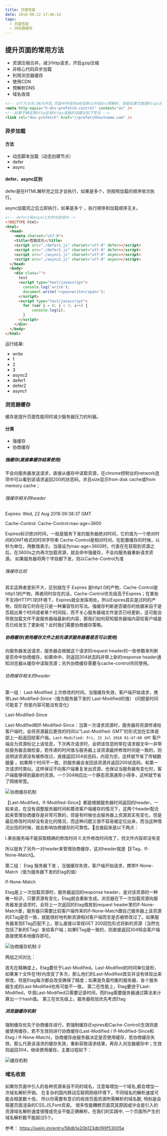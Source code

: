 ```yaml
---
title: 页面性能
date: 2018-08-22 17:46:14
tags:
  - 页面性能
  - 浏览器缓存
---
```


## 提升页面的常用方法

- 资源压缩合并，减少http请求，开启gzip压缩
- 非核心代码异步加载
- 利用浏览器缓存
- 使用CDN
- 预解析DNS
- 域名收敛

``` html
<!-- off为关闭,ON为开启,页面中所有的a标签默认开启dns预解析，但是如果页面是https的，浏览器默认关闭预解析，这里最好开启一下 -->
<meta http-equiv="X-dns-prefetch-control" content="on" />
<!--如果不确定是http还是https连接的话建议如下写法 -->
<link rel="dns-prefetch" href="//prefetchhostname.com" />
  ```
<!-- more -->

### 异步加载

#### 方法

- 动态脚本加载（动态创建节点）
- defer
- async

#### defer、async区别

defer是在HTML解析完之后才会执行，如果是多个，则按照加载的顺序依次执行。

async加载完之后立即执行，如果是多个 ，执行顺序和加载顺序无关。

```html
<!-- defer1和async1文件内容很大-->
<!DOCTYPE html>
<html>
  <head>
    <meta charset="utf-8">
    <title>性能优化</title>
    <script src="./defer1.js" charset="utf-8" defer></script>
    <script src="./defer2.js" charset="utf-8" defer></script>
    <script src="./async1.js" charset="utf-8" async></script>
    <script src="./async2.js" charset="utf-8" async></script>
  </head>
  <body>
    <div class="">
      test
      <script type="text/javascript">
        console.log('write');
        document.write('<span>write</span>');
      </script>
      <script type="text/javascript">
        for (var i = 0; i < 3; i++) {
            console.log(i);
        }
      </script>
    </div>
  </body>
</html>
``` 

运行结果:

- write
- 1
- 2
- 3
- async2
- defer1
- defer2
- async1

### 浏览器缓存

 缓存是提升页面性能同时减少服务器压力的利器。

#### 分类

- 强缓存
- 协商缓存

##### 强缓存(直接拿缓存结果使用)

不会向服务器发送请求，直接从缓存中读取资源，在chrome控制台的network选项中可以看到该请求返回200的状态码，并且size显示from disk cache或from memory cache；

###### 强缓存相关的header

Expires: Wed, 22 Aug 2018 09:38:37 GMT

Cache-Control: Cache-Control:max-age=3600

Expires标识绝对时间，一般是服务下发的服务器绝对时间，它的值为一个绝对时间的GMT格式的时间字符串
Cache-Control是相对时间，在配置缓存的时候，以秒为单位，用数值表示。当值设为max-age=3600时，代表在在获取到资源之后，在3600s之内再次加载资源，就会命中强缓存，不会向服务器重新请求资源。
如果服务器将两个字段都下发，则以Cache-Control为准

###### 强缓存比较

其实这两者差别不大，区别就在于 Expires 是http1.0的产物，Cache-Control是http1.1的产物，两者同时存在的话，Cache-Control优先级高于Expires；在某些不支持HTTP1.1的环境下，Expires就会发挥用处。所以Expires其实是过时的产物，现阶段它的存在只是一种兼容性的写法。强缓存判断是否缓存的依据来自于是否超出某个时间或者某个时间段，而不关心服务器端文件是否已经更新，这可能会导致加载文件不是服务器端最新的内容，那我们如何获知服务器端内容较客户端是否已经发生了更新呢？此时我们需要协商缓存策略。

##### 协商缓存(使用缓存文件之前先请求服务器看是否可以使用)

向服务器发送请求，服务器会根据这个请求的request header的一些参数来判断是否命中协商缓存，如果命中，则返回304状态码并带上新的response header通知浏览器从缓存中读取资源；另外协商缓存需要与cache-control共同使用。

###### 协商缓存相关的header

第一组：
Last-Modified 上次修改的时间。当强缓存失效，客户端开始请求，携带Last-Modified-Since（值为服务器下发的
Last-Modified的值）
(问题是时间可能变了 但是内容可能没有变化)

Last-Modified-Since

Last-Modified和If-Modified-Since：当第一次请求资源时，服务器将资源传递给客户端时，会将资源最后更改的时间以“Last-Modified: GMT”的形式加在实体首部上一起返回给客户端。`Last-Modified: Fri, 22 Jul 2016 01:47:00 GMT` 客户端会为资源标记上该信息，下次再次请求时，会把该信息附带在请求报文中一并带给服务器去做检查，若传递的时间值与服务器上该资源最终修改时间是一致的，则说明该资源没有被修改过，直接返回304状态码，内容为空，这样就节省了传输数据量 。如果两个时间不一致，则服务器会发回该资源并返回200状态码，和第一次请求时类似。这样保证不向客户端重复发出资源，也保证当服务器有变化时，客户端能够得到最新的资源。一个304响应比一个静态资源通常小得多，这样就节省了网络带宽。

![协商缓存机制](协商缓存机制.png)

【Last-Modified，If-Modified-Since】都是根据服务器时间返回的header，一般来说，在没有调整服务器时间和篡改客户端缓存的情况下，这两个header配合起来管理协商缓存是非常可靠的，但是有时候也会服务器上资源其实有变化，但是最后修改时间却没有变化的情况，而这种问题又很不容易被定位出来，而当这种情况出现的时候，就会影响协商缓存的可靠性。总接起来是以下两点：

Ⅰ.某些服务端不能获取精确的修改时间
Ⅱ.文件修改时间改了，但文件内容却没有变

所以就有了另外一对header来管理协商缓存，这对header就是【ETag、If-None-Match】。

第二组：
Etag 服务器下发 ，当强缓存失效，客户端开始请求，携带If-None-Match（值为服务器下发的Etag的值）

If-None-Match

Etag是上一次加载资源时，服务器返回的response header，是对该资源的一种唯一标识，只要资源有变化，Etag就会重新生成。浏览器在下一次加载资源向服务器发送请求时，会将上一次返回的Etag值放到request header里的If-None-Match里，服务器只需要比较客户端传来的If-None-Match跟自己服务器上该资源的ETag是否一致，就能很好地判断资源相对客户端而言是否被修改过了。如果服务器发现ETag匹配不上，那么直接以常规GET 200回包形式将新的资源（当然也包括了新的ETag）发给客户端；如果ETag是一致的，则直接返回304知会客户端直接使用本地缓存即可。

![协商缓存机制-2](协商缓存机制-2.png)

两组之间对比：

首先在精确度上，Etag要优于Last-Modified。Last-Modified的时间单位是秒，如果某个文件在1秒内改变了多次，那么他们的Last-Modified其实并没有体现出来修改，但是Etag每次都会改变确保了精度；如果是负载均衡的服务器，各个服务器生成的Last-Modified也有可能不一致。
第二在性能上，Etag要逊于Last-Modified，毕竟Last-Modified只需要记录时间，而Etag需要服务器通过算法来计算出一个hash值。
第三在优先级上，服务器校验优先考虑Etag

##### 浏览器缓存机制

强制缓存优先于协商缓存进行，若强制缓存(Expires和Cache-Control)生效则直接使用缓存，若不生效则进行协商缓存(Last-Modified / If-Modified-Since和Etag / If-None-Match)，协商缓存由服务器决定是否使用缓存，若协商缓存失效，那么代表该请求的缓存失效，重新获取请求结果，再存入浏览器缓存中；生效则返回304，继续使用缓存。主要过程如下：

<!-- ![浏览器缓存机制](页面性能.jpg) -->

![缓存机制](缓存机制.png)

### 域名收敛

如果你页面中引入的各种资源来自不同的域名，注意每增加一个域名,都会增加一次域名解析开销。 在复杂的国内移动互联网网络环境下，不同域名的解析速度可能会相差数十倍。 所以你需要有意识的收敛页面资源所需解析的域名数, 特别是会阻塞页面渲染的CSS,JS,Font资源。 很多性能糟糕页面究其原因或许会是引入的资源域名解析速度很慢或完全不能正确解析。在我们的实践中, 一个页面所产生的域名解析数不能超过5个。

参考： https://juejin.im/entry/58db1a20b123db199f53005e
